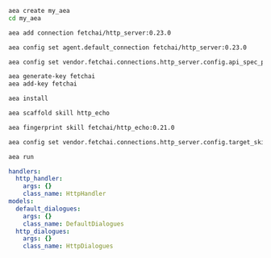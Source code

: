 ``` bash
aea create my_aea
cd my_aea
```
``` bash
aea add connection fetchai/http_server:0.23.0
```
``` bash
aea config set agent.default_connection fetchai/http_server:0.23.0
```
``` bash
aea config set vendor.fetchai.connections.http_server.config.api_spec_path "../examples/http_ex/petstore.yaml"
```
``` bash
aea generate-key fetchai
aea add-key fetchai
```
``` bash
aea install
```
``` bash
aea scaffold skill http_echo
```
``` bash
aea fingerprint skill fetchai/http_echo:0.21.0
```
``` bash
aea config set vendor.fetchai.connections.http_server.config.target_skill_id "$(aea config get agent.author)/http_echo:0.1.0" 
```
``` bash
aea run
```
``` yaml
handlers:
  http_handler:
    args: {}
    class_name: HttpHandler
models:
  default_dialogues:
    args: {}
    class_name: DefaultDialogues
  http_dialogues:
    args: {}
    class_name: HttpDialogues
```